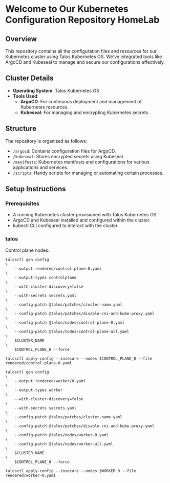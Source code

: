 # Welcome to Our Kubernetes Configuration Repository HomeLab

## Overview

This repository contains all the configuration files and resources for our Kubernetes cluster using Talos Kubernetes OS. We've integrated tools like ArgoCD and Kubeseal to manage and secure our configurations effectively.

## Cluster Details

- **Operating System**: Talos Kubernetes OS
- **Tools Used**:
  - **ArgoCD**: For continuous deployment and management of Kubernetes resources.
  - **Kubeseal**: For managing and encrypting Kubernetes secrets.

## Structure

The repository is organized as follows:

- `/argocd`: Contains configuration files for ArgoCD.
- `/kubeseal`: Stores encrypted secrets using Kubeseal.
- `/manifests`: Kubernetes manifests and configurations for various applications and services.
- `/scripts`: Handy scripts for managing or automating certain processes.

## Setup Instructions

### Prerequisites

- A running Kubernetes cluster provisioned with Talos Kubernetes OS.
- ArgoCD and Kubeseal installed and configured within the cluster.
- kubectl CLI configured to interact with the cluster.


### talos
Control plane nodes:

```
talosctl gen config                                                     \
    --output rendered/control-plane-0.yaml                              \
    --output-types controlplane                                         \
    --with-cluster-discovery=false                                      \
    --with-secrets secrets.yaml                                         \
    --config-patch @talos/patches/cluster-name.yaml                     \
    --config-patch @talos/patches/disable-cni-and-kube-proxy.yaml       \
    --config-patch @talos/nodes/control-plane-0.yaml                    \
    --config-patch @talos/nodes/control-plane-all.yaml                  \
    $CLUSTER_NAME                                                       \
    $CONTROL_PLANE_0 --force
```

`talosctl apply-config --insecure --nodes $CONTROL_PLANE_0 --file rendered/control-plane-0.yaml`

``` 
talosctl gen config                                                     \
    --output rendered/worker/0.yaml                                     \
    --output-types worker                                               \
    --with-cluster-discovery=false                                      \
    --with-secrets secrets.yaml                                         \
    --config-patch @talos/patches/cluster-name.yaml                     \
    --config-patch @talos/patches/disable-cni-and-kube-proxy.yaml       \
    --config-patch @talos/nodes/worker-0.yaml                           \  
    --config-patch @talos/nodes/worker-all.yaml                         \
    $CLUSTER_NAME                                                       \
    $CONTROL_PLANE_0 --force
```

`talosctl apply-config --insecure --nodes $WORKER_0 --file rendered/worker-0.yaml`
